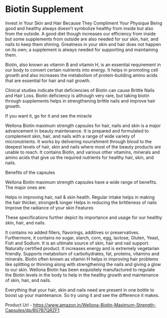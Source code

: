 # Biotin Supplement
Invest in Your Skin and Hair Because They Compliment Your Physique
Being good and healthy always doesn’t symbolize healthy from inside but also from the outside. A good diet though increases our efficiency from inside but some supplements from outside are also needed for our skin, hair, and nails to keep them shining. Greatness in your skin and hair does not happen on its own; a supplement is always needed for supporting and maintaining them.

Biotin, also known as vitamin B and vitamin H, is an essential requirement in our body to convert certain nutrients into energy. It helps in promoting cell growth and also increases the metabolism of protein-building amino acids that are essential for hair and nail growth.

Clinical studies indicate that deficiencies of Biotin can cause Brittle Nails and Hair Loss. Biotin deficiency is although very rare, but taking biotin through supplements helps in strengthening brittle nails and improve hair growth.

If you want it, go for it and see the miracle

Wellona Biotin maximum strength capsules for hair, nails and skin is a major advancement in beauty maintenance. It is prepared and formulated to complement skin, hair, and nails with a range of wide variety of micronutrients. It works by delivering nourishment through blood to the deepest levels of hair, skin and nails where most of the beauty products are unable to reach. It contains Biotin, and various other vitamins, minerals and amino acids that give us the required nutrients for healthy hair, skin, and nails.

Benefits of the capsules

Wellona Biotin maximum strength capsules have a wide range of benefits. The major ones are:

Helps in improving hair, nail & skin health.
Regular intake helps in making the hair thicker, stronger& longer
Helps in reducing the brittleness of nails
Improve the radiance of your skin
Features

These specifications further depict its importance and usage for our healthy skin, hair, and nails.

It contains no added fillers, flavorings, additives or preservatives.
Furthermore, it contains no sugar, starch, corn, egg, lactose, Gluten, Yeast, Fish and Sodium.
It is an ultimate source of skin, hair and nail support.
Naturally certified product.
It increases energy and is extremely vegetarian friendly.
Supports metabolism of carbohydrates, fat, proteins, vitamins and minerals.
Biotin often known as vitamin H helps in improving hair problems like splitting or thinning along with strengthening the nails and giving a glow to our skin. Wellona Biotin has been exquisitely manufactured to regulate the Biotin levels in the body to help in the healthy growth and maintenance of skin, hair, and nails.

Everything that your hair, skin and nails need are present in one bottle to boost up your maintenance. So try using it and see the difference it makes.

Product Url - https://www.amazon.in/Wellona-Biotin-Maximum-Strength-Capsules/dp/B07B7QRZF1
